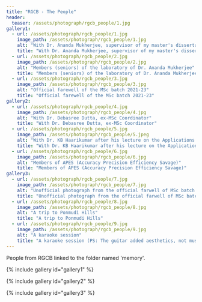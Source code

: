 ```yaml
---
title: "RGCB - The People"
header:
  teaser: /assets/photograph/rgcb_people/1.jpg
gallery1:
  - url: /assets/photograph/rgcb_people/1.jpg
    image_path: /assets/photograph/rgcb_people/1.jpg
    alt: "With Dr. Ananda Mukherjee, supervisor of my master's dissertation project"
    title: "With Dr. Ananda Mukherjee, supervisor of my master's dissertation project"
  - url: /assets/photograph/rgcb_people/2.jpg
    image_path: /assets/photograph/rgcb_people/2.jpg
    alt: "Members (seniors) of the laboratory of Dr. Ananda Mukherjee"
    title: "Members (seniors) of the laboratory of Dr. Ananda Mukherjee"
  - url: /assets/photograph/rgcb_people/3.jpg
    image_path: /assets/photograph/rgcb_people/3.jpg
    alt: "Official farewell of the MSc batch 2021-23"
    title: "Official farewell of the MSc batch 2021-23"
gallery2:
  - url: /assets/photograph/rgcb_people/4.jpg
    image_path: /assets/photograph/rgcb_people/4.jpg
    alt: "With Dr. Debasree Dutta, ex-MSc Coordinator"
    title: "With Dr. Debasree Dutta, ex-MSc Coordinator"
  - url: /assets/photograph/rgcb_people/5.jpg
    image_path: /assets/photograph/rgcb_people/5.jpeg
    alt: "With Dr. KB Haarikumar after his lecture on the Applications of RNA interference"
    title: "With Dr. KB Haarikumar after his lecture on the Applications of RNA interference"
  - url: /assets/photograph/rgcb_people/6.jpg
    image_path: /assets/photograph/rgcb_people/6.jpg
    alt: "Members of APES (Accuracy Precision Efficiency Savage)"
    title: "Members of APES (Accuracy Precision Efficiency Savage)"
gallery3:
  - url: /assets/photograph/rgcb_people/7.jpg
    image_path: /assets/photograph/rgcb_people/7.jpg
    alt: "Unofficial photograph from the official farwell of MSc batch 2021-23"
    title: "Unofficial photograph from the official farwell of MSc batch 2021-23"
  - url: /assets/photograph/rgcb_people/8.jpg
    image_path: /assets/photograph/rgcb_people/8.jpg
    alt: "A trip to Ponmudi Hills"
    title: "A trip to Ponmudi Hills"
  - url: /assets/photograph/rgcb_people/9.jpg
    image_path: /assets/photograph/rgcb_people/9.jpg
    alt: "A karaoke session"
    title: "A karaoke session (PS: The guitar added aesthetics, not music)"
---
```

People from RGCB linked to the folder named 'memory'.

{% include gallery id="gallery1" %}

{% include gallery id="gallery2" %}

{% include gallery id="gallery3" %}
